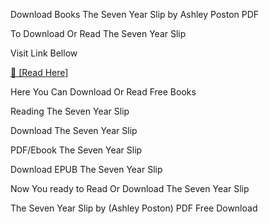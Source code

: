 Download Books The Seven Year Slip by Ashley Poston PDF

To Download Or Read The Seven Year Slip

Visit Link Bellow

[📖 [Read Here]](https://eibooknade.web.app/highwayrain/059333650X)

Here You Can Download Or Read Free Books

Reading The Seven Year Slip

Download The Seven Year Slip

PDF/Ebook The Seven Year Slip

Download EPUB The Seven Year Slip

Now You ready to Read Or Download The Seven Year Slip

The Seven Year Slip by (Ashley Poston) PDF Free Download
